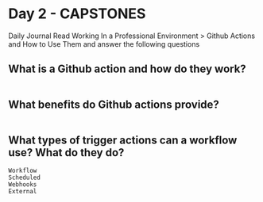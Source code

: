 # Day 2 - CAPSTONES

Daily Journal
Read Working In a Professional Environment > Github Actions and How to Use Them and answer the following questions

## What is a Github action and how do they work?
```

```
## What benefits do Github actions provide?
```

```
## What types of trigger actions can a workflow use? What do they do?
```
Workflow
Scheduled
Webhooks
External
```